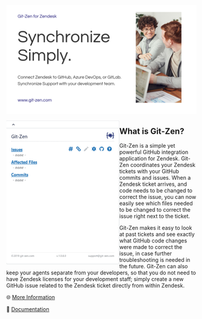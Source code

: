 [![Git-Zen Header](https://raw.githubusercontent.com/git-zen/git-zen/master/Header.png)](https://www.git-zen.com/)
<p>
  <img width="300" align='left' src="https://raw.githubusercontent.com/git-zen/git-zen/master/2.gif">
</p>

## What is Git-Zen?

Git-Zen is a simple yet powerful GitHub integration application for Zendesk. Git-Zen coordinates your Zendesk tickets with your GitHub commits and issues. When a Zendesk ticket arrives, and code needs to be changed to correct the issue, you can now easily see which files needed to be changed to correct the issue right next to the ticket.

Git-Zen makes it easy to look at past tickets and see exactly what GitHub code changes were made to correct the issue, in case further troubleshooting is needed in the future. Git-Zen can also keep your agents separate from your developers, so that you do not need to have Zendesk licenses for your development staff; simply create a new GitHub issue related to the Zendesk ticket directly from within Zendesk.

:globe_with_meridians: [More Information](https://www.git-zen.com/)

:blue_book: [Documentation](https://docs-github.git-zen.com/)
